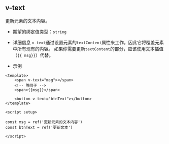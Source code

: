 ## v-text

更新元素的文本内容。

* 期望的绑定值类型：`string`
* 详细信息
`v-text`通过设置元素的`textContent`属性来工作，因此它将覆盖元素中所有现有的内容。
如果你需要更新`textContent`的部分，应该使用文本插值（`{{ msg}}`）代替。

* 示例

```vue
<template>
    <span v-text="msg"></span>
    <!-- 等同于 -->
    <span>{{msg}}</span>

    <button v-text="btnText"></button>
</template>

<script setup>

const msg = ref('更新元素的文本内容')
const btnText = ref('更新文本')

</script>
```
